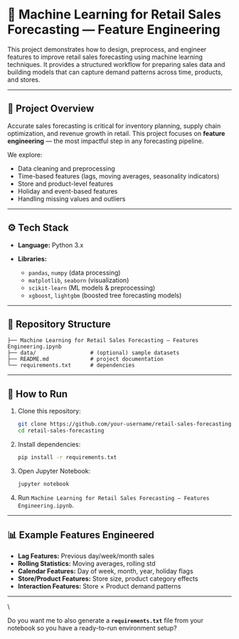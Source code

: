 # 🛒 Machine Learning for Retail Sales Forecasting — Feature Engineering

This project demonstrates how to design, preprocess, and engineer features to improve retail sales forecasting using machine learning techniques. It provides a structured workflow for preparing sales data and building models that can capture demand patterns across time, products, and stores.

---

## 📌 Project Overview

Accurate sales forecasting is critical for inventory planning, supply chain optimization, and revenue growth in retail. This project focuses on **feature engineering** — the most impactful step in any forecasting pipeline.

We explore:

* Data cleaning and preprocessing
* Time-based features (lags, moving averages, seasonality indicators)
* Store and product-level features
* Holiday and event-based features
* Handling missing values and outliers

---

## ⚙️ Tech Stack

* **Language:** Python 3.x
* **Libraries:**

  * `pandas`, `numpy` (data processing)
  * `matplotlib`, `seaborn` (visualization)
  * `scikit-learn` (ML models & preprocessing)
  * `xgboost`, `lightgbm` (boosted tree forecasting models)

---

## 📂 Repository Structure

```
├── Machine Learning for Retail Sales Forecasting — Features Engineering.ipynb
├── data/                 # (optional) sample datasets
├── README.md             # project documentation
└── requirements.txt      # dependencies
```

---

## 🚀 How to Run

1. Clone this repository:

   ```bash
   git clone https://github.com/your-username/retail-sales-forecasting.git
   cd retail-sales-forecasting
   ```

2. Install dependencies:

   ```bash
   pip install -r requirements.txt
   ```

3. Open Jupyter Notebook:

   ```bash
   jupyter notebook
   ```

4. Run `Machine Learning for Retail Sales Forecasting — Features Engineering.ipynb`.

---

## 📊 Example Features Engineered

* **Lag Features:** Previous day/week/month sales
* **Rolling Statistics:** Moving averages, rolling std
* **Calendar Features:** Day of week, month, year, holiday flags
* **Store/Product Features:** Store size, product category effects
* **Interaction Features:** Store × Product demand patterns

---
\

Do you want me to also generate a **`requirements.txt`** file from your notebook so you have a ready-to-run environment setup?
